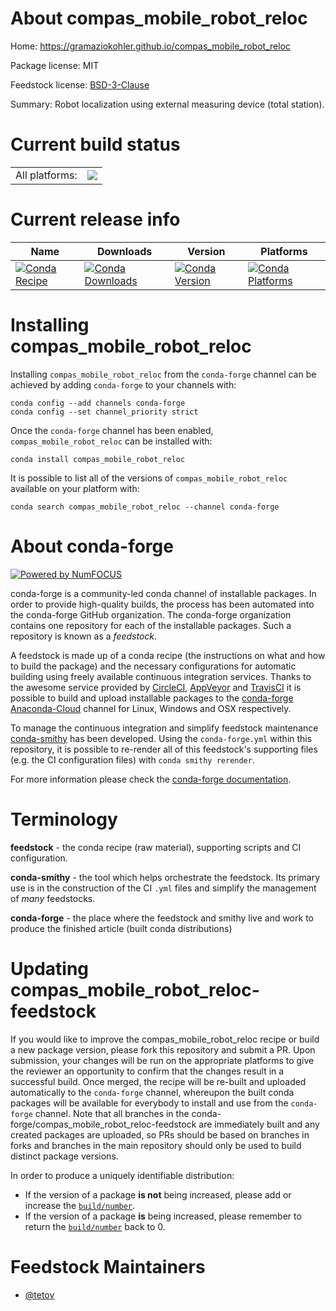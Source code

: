 About compas_mobile_robot_reloc
===============================

Home: https://gramaziokohler.github.io/compas_mobile_robot_reloc

Package license: MIT

Feedstock license: [BSD-3-Clause](https://github.com/conda-forge/compas_mobile_robot_reloc-feedstock/blob/master/LICENSE.txt)

Summary: Robot localization using external measuring device (total station).

Current build status
====================


<table><tr><td>All platforms:</td>
    <td>
      <a href="https://dev.azure.com/conda-forge/feedstock-builds/_build/latest?definitionId=11537&branchName=master">
        <img src="https://dev.azure.com/conda-forge/feedstock-builds/_apis/build/status/compas_mobile_robot_reloc-feedstock?branchName=master">
      </a>
    </td>
  </tr>
</table>

Current release info
====================

| Name | Downloads | Version | Platforms |
| --- | --- | --- | --- |
| [![Conda Recipe](https://img.shields.io/badge/recipe-compas_mobile_robot_reloc-green.svg)](https://anaconda.org/conda-forge/compas_mobile_robot_reloc) | [![Conda Downloads](https://img.shields.io/conda/dn/conda-forge/compas_mobile_robot_reloc.svg)](https://anaconda.org/conda-forge/compas_mobile_robot_reloc) | [![Conda Version](https://img.shields.io/conda/vn/conda-forge/compas_mobile_robot_reloc.svg)](https://anaconda.org/conda-forge/compas_mobile_robot_reloc) | [![Conda Platforms](https://img.shields.io/conda/pn/conda-forge/compas_mobile_robot_reloc.svg)](https://anaconda.org/conda-forge/compas_mobile_robot_reloc) |

Installing compas_mobile_robot_reloc
====================================

Installing `compas_mobile_robot_reloc` from the `conda-forge` channel can be achieved by adding `conda-forge` to your channels with:

```
conda config --add channels conda-forge
conda config --set channel_priority strict
```

Once the `conda-forge` channel has been enabled, `compas_mobile_robot_reloc` can be installed with:

```
conda install compas_mobile_robot_reloc
```

It is possible to list all of the versions of `compas_mobile_robot_reloc` available on your platform with:

```
conda search compas_mobile_robot_reloc --channel conda-forge
```


About conda-forge
=================

[![Powered by NumFOCUS](https://img.shields.io/badge/powered%20by-NumFOCUS-orange.svg?style=flat&colorA=E1523D&colorB=007D8A)](http://numfocus.org)

conda-forge is a community-led conda channel of installable packages.
In order to provide high-quality builds, the process has been automated into the
conda-forge GitHub organization. The conda-forge organization contains one repository
for each of the installable packages. Such a repository is known as a *feedstock*.

A feedstock is made up of a conda recipe (the instructions on what and how to build
the package) and the necessary configurations for automatic building using freely
available continuous integration services. Thanks to the awesome service provided by
[CircleCI](https://circleci.com/), [AppVeyor](https://www.appveyor.com/)
and [TravisCI](https://travis-ci.com/) it is possible to build and upload installable
packages to the [conda-forge](https://anaconda.org/conda-forge)
[Anaconda-Cloud](https://anaconda.org/) channel for Linux, Windows and OSX respectively.

To manage the continuous integration and simplify feedstock maintenance
[conda-smithy](https://github.com/conda-forge/conda-smithy) has been developed.
Using the ``conda-forge.yml`` within this repository, it is possible to re-render all of
this feedstock's supporting files (e.g. the CI configuration files) with ``conda smithy rerender``.

For more information please check the [conda-forge documentation](https://conda-forge.org/docs/).

Terminology
===========

**feedstock** - the conda recipe (raw material), supporting scripts and CI configuration.

**conda-smithy** - the tool which helps orchestrate the feedstock.
                   Its primary use is in the construction of the CI ``.yml`` files
                   and simplify the management of *many* feedstocks.

**conda-forge** - the place where the feedstock and smithy live and work to
                  produce the finished article (built conda distributions)


Updating compas_mobile_robot_reloc-feedstock
============================================

If you would like to improve the compas_mobile_robot_reloc recipe or build a new
package version, please fork this repository and submit a PR. Upon submission,
your changes will be run on the appropriate platforms to give the reviewer an
opportunity to confirm that the changes result in a successful build. Once
merged, the recipe will be re-built and uploaded automatically to the
`conda-forge` channel, whereupon the built conda packages will be available for
everybody to install and use from the `conda-forge` channel.
Note that all branches in the conda-forge/compas_mobile_robot_reloc-feedstock are
immediately built and any created packages are uploaded, so PRs should be based
on branches in forks and branches in the main repository should only be used to
build distinct package versions.

In order to produce a uniquely identifiable distribution:
 * If the version of a package **is not** being increased, please add or increase
   the [``build/number``](https://docs.conda.io/projects/conda-build/en/latest/resources/define-metadata.html#build-number-and-string).
 * If the version of a package **is** being increased, please remember to return
   the [``build/number``](https://docs.conda.io/projects/conda-build/en/latest/resources/define-metadata.html#build-number-and-string)
   back to 0.

Feedstock Maintainers
=====================

* [@tetov](https://github.com/tetov/)

